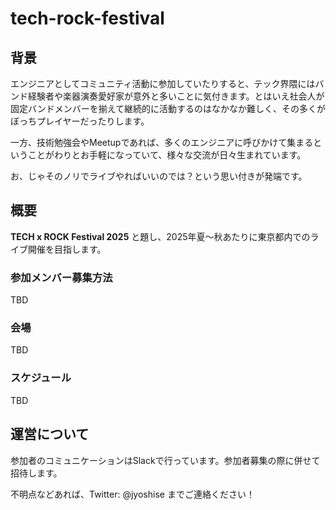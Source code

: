 # tech-rock-festival

## 背景

エンジニアとしてコミュニティ活動に参加していたりすると、テック界隈にはバンド経験者や楽器演奏愛好家が意外と多いことに気付きます。とはいえ社会人が固定バンドメンバーを揃えて継続的に活動するのはなかなか難しく、その多くがぼっちプレイヤーだったりします。

一方、技術勉強会やMeetupであれば、多くのエンジニアに呼びかけて集まるということがわりとお手軽になっていて、様々な交流が日々生まれています。

お、じゃそのノリでライブやればいいのでは？という思い付きが発端です。

## 概要

**TECH x ROCK Festival 2025** と題し、2025年夏～秋あたりに東京都内でのライブ開催を目指します。

### 参加メンバー募集方法

TBD

### 会場

TBD

### スケジュール

TBD

## 運営について

参加者のコミュニケーションはSlackで行っています。参加者募集の際に併せて招待します。

不明点などあれば、Twitter: @jyoshise までご連絡ください！
